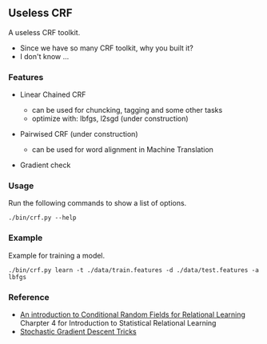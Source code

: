 Useless CRF
-----------

A useless CRF toolkit.

* Since we have so many CRF toolkit, why you built it?
* I don't know ...

### Features

* Linear Chained CRF
    * can be used for chuncking, tagging and some other tasks
    * optimize with: lbfgs, l2sgd (under construction)

* Pairwised CRF (under construction)
    * can be used for word alignment in Machine Translation

* Gradient check

### Usage

Run the following commands to show a list of options.
```
./bin/crf.py --help
```

### Example

Example for training a model.

```
./bin/crf.py learn -t ./data/train.features -d ./data/test.features -a lbfgs
```

### Reference

* [An introduction to Conditional Random Fields for Relational Learning](http://arxiv.org/abs/1011.4088) Charpter 4 for Introduction to Statistical Relational Learning
* [Stochastic Gradient Descent Tricks](http://research.microsoft.com/pubs/192769/tricks-2012.pdf)

